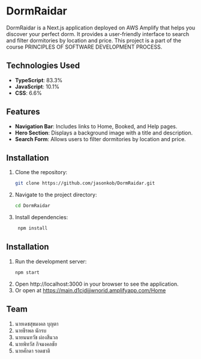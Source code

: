 # DormRaidar

DormRaidar is a Next.js application deployed on AWS Amplify that helps you discover your perfect dorm. It provides a user-friendly interface to search and filter dormitories by location and price.
This project is a part of the course PRINCIPLES OF SOFTWARE DEVELOPMENT PROCESS.

## Technologies Used

- **TypeScript**: 83.3%
- **JavaScript**: 10.1%
- **CSS**: 6.6%

## Features

- **Navigation Bar**: Includes links to Home, Booked, and Help pages.
- **Hero Section**: Displays a background image with a title and description.
- **Search Form**: Allows users to filter dormitories by location and price.

## Installation

1. Clone the repository:
   ```sh
   git clone https://github.com/jasonkob/DormRaidar.git
2. Navigate to the project directory:
    ```sh
   cd DormRaidar
3. Install dependencies:
   ```sh
    npm install
## Installation
1. Run the development server:
   ```sh
   npm start
2. Open http://localhost:3000 in your browser to see the application.
3. Or open at https://main.d1cjdijjwnorid.amplifyapp.com/Home

## Team
1. นายเดชสุขมงคล บุญตา 
2. นายธีรพล นักรบ 
3. นายนนทวัช ผ่องสีนวล 
4. นายพิทวัส กิจมงคลชัย 
5. นายศักดา รอดชาติ 



